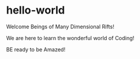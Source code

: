 # hello-world

Welcome Beings of Many Dimensional Rifts!

We are here to learn the wonderful world of Coding!

BE ready to be Amazed!

